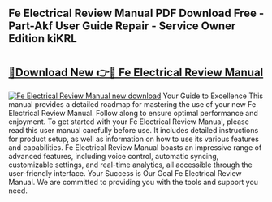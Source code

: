 ## Fe Electrical Review Manual PDF Download Free - Part-Akf User Guide Repair - Service Owner Edition kiKRL

# <h2><a href="http://bc4046.oget.top/?id=Fe+Electrical+Review+Manual">🔗Download New 👉🔴 Fe Electrical Review Manual</a></h2>

[![Fe Electrical Review Manual new download](https://i.imgur.com/5g1atiW.png)](http://bc4046.oget.top/?id=Fe+Electrical+Review+Manual)
Your Guide to Excellence This manual provides a detailed roadmap for mastering the use of your new Fe Electrical Review Manual. Follow along to ensure optimal performance and enjoyment. To get started with your Fe Electrical Review Manual, please read this user manual carefully before use. It includes detailed instructions for product setup, as well as information on how to use its various features and capabilities. Fe Electrical Review Manual boasts an impressive range of advanced features, including voice control, automatic syncing, customizable settings, and real-time analytics, all accessible through the user-friendly interface. Your Success is Our Goal Fe Electrical Review Manual. We are committed to providing you with the tools and support you need.
